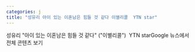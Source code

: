 ```yaml
---
categories: j
title: "성유리 아이 있는 이혼남은 힘들 것 같다 이별리콜  YTN star"
---
```

성유리 "아이 있는 이혼남은 힘들 것 같다" ("이별리콜")&nbsp;&nbsp;YTN starGoogle 뉴스에서 전체 콘텐츠 보기